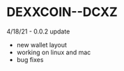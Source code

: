 # DEXXCOIN--DCXZ
4/18/21 - 0.0.2 update
  - new wallet layout
  - working on linux and mac
  - bug fixes

